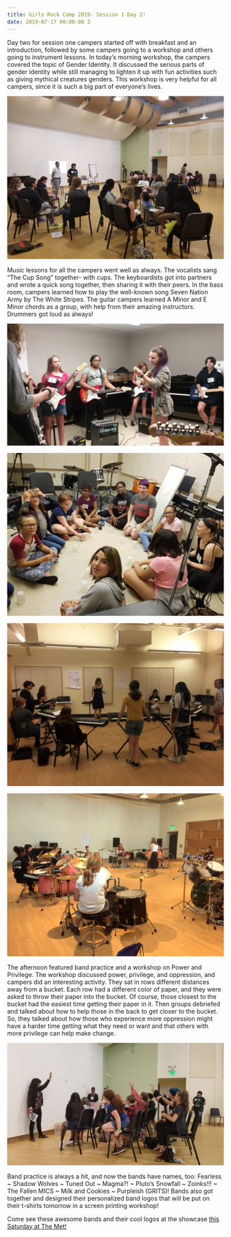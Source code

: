 ```yaml
---
title: Girls Rock Camp 2019- Session 1 Day 2!
date: 2019-07-17 00:00:00 Z
---
```


Day two for session one campers started off with breakfast and an introduction, followed by some campers going to a workshop and others going to instrument lessons. In today’s morning workshop, the campers covered the topic of Gender Identity. It discussed the serious parts of gender identity while still managing to lighten it up with fun activities such as giving mythical creatures genders. This workshop is very helpful for all campers, since it is such a big part of everyone’s lives.

![](images/20190716_105233-1024x768.jpg)

Music lessons for all the campers went well as always. The vocalists sang “The Cup Song” together- with cups. The keyboardists got into partners and wrote a quick song together, then sharing it with their peers. In the bass room, campers learned how to play the well-known song Seven Nation Army by The White Stripes. The guitar campers learned A Minor and E Minor chords as a group, with help from their amazing instructors. Drummers got loud as always!

![](images/20190716_103334-1024x576.jpg)

![](images/20190716_113936-1024x768.jpg)

![](images/IMG_0354-1024x768.jpg)

![](images/IMG_0339-1024x768.jpg)

The afternoon featured band practice and a workshop on Power and Privilege. The workshop discussed power, privilege, and oppression, and campers did an interesting activity. They sat in rows different distances away from a bucket. Each row had a different color of paper, and they were asked to throw their paper into the bucket. Of course, those closest to the bucket had the easiest time getting their paper in it. Then groups debriefed and talked about how to help those in the back to get closer to the bucket. So, they talked about how those who experience more oppression might have a harder time getting what they need or want and that others with more privilege can help make change. 

![](images/20190716_133914-1024x576.jpg)

Band practice is always a hit, and now the bands have names, too: Fearless ~ Shadow Wolves ~ Tuned Out ~ Magma?! ~ Pluto’s Snowfall ~ Zoinks!!! ~ The Fallen MICS ~ Milk and Cookies ~ Purpleish (GRITS)! Bands also got together and designed their personalized band logos that will be put on their t-shirts tomorrow in a screen printing workshop!

Come see these awesome bands and their cool logos at the showcase [this Saturday at The Met!](https://www.facebook.com/events/430771250810802/)

